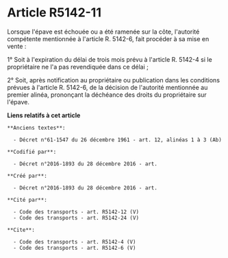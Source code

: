 # Article R5142-11

Lorsque l'épave est échouée ou a été ramenée sur la côte, l'autorité compétente mentionnée à l'article R. 5142-6, fait
procéder à sa mise en vente : 

1° Soit à l'expiration du délai de trois mois prévu à l'article R. 5142-4 si le propriétaire ne l'a pas revendiquée dans ce
délai ; 

2° Soit, après notification au propriétaire ou publication dans les conditions prévues à l'article R. 5142-6, de la décision
de l'autorité mentionnée au premier alinéa, prononçant la déchéance des droits du propriétaire sur l'épave.

**Liens relatifs à cet article**

	**Anciens textes**:

	  - Décret n°61-1547 du 26 décembre 1961 - art. 12, alinéas 1 à 3 (Ab)

	**Codifié par**:

	  - Décret n°2016-1893 du 28 décembre 2016 - art.

	**Créé par**:

	  - Décret n°2016-1893 du 28 décembre 2016 - art.

	**Cité par**:

	  - Code des transports - art. R5142-12 (V)
	  - Code des transports - art. R5142-24 (V)

	**Cite**:

	  - Code des transports - art. R5142-4 (V)
	  - Code des transports - art. R5142-6 (V)
